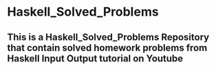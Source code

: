 # Haskell_Solved_Problems

## This is a Haskell_Solved_Problems Repository that contain solved homework problems from Haskell Input Output tutorial on Youtube
